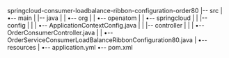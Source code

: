 springcloud-consumer-loadbalance-ribbon-configuration-order80
|-- src
|   •-- main
|       |-- java
|       |   •-- org
|       |       •-- openatom
|       |           •-- springcloud
|       |               |-- config
|       |               |   •-- ApplicationContextConfig.java
|       |               |-- controller
|       |               |   •-- OrderConsumerController.java
|       |               •-- OrderServiceConsumerLoadBalanceRibbonConfiguration80.java
|       •-- resources
|           •-- application.yml
•-- pom.xml